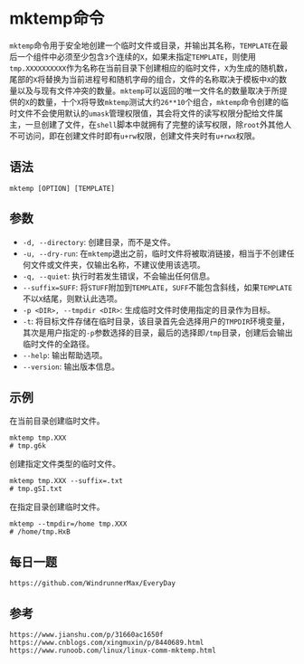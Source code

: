 # mktemp命令
`mktemp`命令用于安全地创建一个临时文件或目录，并输出其名称，`TEMPLATE`在最后一个组件中必须至少包含`3`个连续的`X`，如果未指定`TEMPLATE`，则使用`tmp.XXXXXXXXXX`作为名称在当前目录下创建相应的临时文件，`X`为生成的随机数，尾部的`X`将替换为当前进程号和随机字母的组合，文件的名称取决于模板中`X`的数量以及与现有文件冲突的数量。`mktemp`可以返回的唯一文件名的数量取决于所提供的`X`的数量，十个`X`将导致`mktemp`测试大约`26**10`个组合，`mktemp`命令创建的临时文件不会使用默认的`umask`管理权限值，其会将文件的读写权限分配给文件属主，一旦创建了文件，在`shell`脚本中就拥有了完整的读写权限，除`root`外其他人不可访问，即在创建文件时即有`u+rw`权限，创建文件夹时有`u+rwx`权限。

## 语法

```shell
mktemp [OPTION] [TEMPLATE]
```

## 参数
* `-d, --directory`: 创建目录，而不是文件。
* `-u, --dry-run`: 在`mktemp`退出之前，临时文件将被取消链接，相当于不创建任何文件或文件夹，仅输出名称，不建议使用该选项。
* `-q, --quiet`: 执行时若发生错误，不会输出任何信息。
* `--suffix=SUFF`: 将`STUFF`附加到`TEMPLATE`，`SUFF`不能包含斜线，如果`TEMPLATE`不以`X`结尾，则默认此选项。
* `-p <DIR>, --tmpdir <DIR>`: 生成临时文件时使用指定的目录作为目标。
* `-t`: 将目标文件存储在临时目录，该目录首先会选择用户的`TMPDIR`环境变量，其次是用户指定的`-p`参数选择的目录，最后的选择即`/tmp`目录，创建后会输出临时文件的全路径。
* `--help`: 输出帮助选项。
* `--version`: 输出版本信息。

## 示例

在当前目录创建临时文件。

```shell
mktemp tmp.XXX
# tmp.g6k
```

创建指定文件类型的临时文件。

```shell
mktemp tmp.XXX --suffix=.txt
# tmp.gSI.txt
```

在指定目录创建临时文件。

```shell
mktemp --tmpdir=/home tmp.XXX
# /home/tmp.HxB
```


## 每日一题

```
https://github.com/WindrunnerMax/EveryDay
```

## 参考

```
https://www.jianshu.com/p/31660ac1650f
https://www.cnblogs.com/xingmuxin/p/8440689.html
https://www.runoob.com/linux/linux-comm-mktemp.html
```
